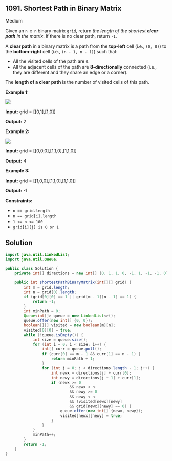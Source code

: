## 1091\. Shortest Path in Binary Matrix

Medium

Given an `n x n` binary matrix `grid`, return _the length of the shortest **clear path** in the matrix_. If there is no clear path, return `-1`.

A **clear path** in a binary matrix is a path from the **top-left** cell (i.e., `(0, 0)`) to the **bottom-right** cell (i.e., `(n - 1, n - 1)`) such that:

*   All the visited cells of the path are `0`.
*   All the adjacent cells of the path are **8-directionally** connected (i.e., they are different and they share an edge or a corner).

The **length of a clear path** is the number of visited cells of this path.

**Example 1:**

![](https://assets.leetcode.com/uploads/2021/02/18/example1_1.png)

**Input:** grid = \[\[0,1],[1,0]]

**Output:** 2

**Example 2:**

![](https://assets.leetcode.com/uploads/2021/02/18/example2_1.png)

**Input:** grid = \[\[0,0,0],[1,1,0],[1,1,0]]

**Output:** 4

**Example 3:**

**Input:** grid = \[\[1,0,0],[1,1,0],[1,1,0]]

**Output:** -1

**Constraints:**

*   `n == grid.length`
*   `n == grid[i].length`
*   `1 <= n <= 100`
*   `grid[i][j] is 0 or 1`

## Solution

```java
import java.util.LinkedList;
import java.util.Queue;

public class Solution {
    private int[] directions = new int[] {0, 1, 1, 0, -1, 1, -1, -1, 0};

    public int shortestPathBinaryMatrix(int[][] grid) {
        int m = grid.length;
        int n = grid[0].length;
        if (grid[0][0] == 1 || grid[m - 1][n - 1] == 1) {
            return -1;
        }
        int minPath = 0;
        Queue<int[]> queue = new LinkedList<>();
        queue.offer(new int[] {0, 0});
        boolean[][] visited = new boolean[m][n];
        visited[0][0] = true;
        while (!queue.isEmpty()) {
            int size = queue.size();
            for (int i = 0; i < size; i++) {
                int[] curr = queue.poll();
                if (curr[0] == m - 1 && curr[1] == n - 1) {
                    return minPath + 1;
                }
                for (int j = 0; j < directions.length - 1; j++) {
                    int newx = directions[j] + curr[0];
                    int newy = directions[j + 1] + curr[1];
                    if (newx >= 0
                            && newx < n
                            && newy >= 0
                            && newy < n
                            && !visited[newx][newy]
                            && grid[newx][newy] == 0) {
                        queue.offer(new int[] {newx, newy});
                        visited[newx][newy] = true;
                    }
                }
            }
            minPath++;
        }
        return -1;
    }
}
```